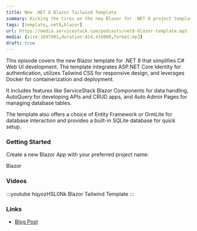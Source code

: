 ```yaml
---
title: New .NET 8 Blazor Tailwind Template
summary: Kicking the tires on the new Blazor for .NET 8 project template for streamlined Web UI development in C#
tags: [template,.net8,blazor]
url: https://media.servicestack.com/podcasts/net8-blazor-template.mp3
media: {size:1697901,duration:424.416000,format:mp3}
draft: true
---
```


This episode covers the new Blazor template for .NET 8 that simplifies C# Web UI development. 
The template integrates ASP.NET Core Identity for authentication, utilizes Tailwind CSS for 
responsive design, and leverages Docker for containerization and deployment. 

It includes features like ServiceStack Blazor Components for data handling, AutoQuery for 
developing APIs and CRUD apps, and Auto Admin Pages for managing database tables. 

The template also offers a choice of Entity Framework or OrmLite for database interaction 
and provides a built-in SQLite database for quick setup.

### Getting Started

Create a new Blazor App with your preferred project name:

<project-creator v-slot="x">
    <project-template :name="x.text" repo="NetCoreTemplates/blazor" :tags="['auto','tailwind']">
        <div class="mb-3 text-xl font-medium text-gray-700 dark:text-gray-200">Blazor</div>
        <template #icon>
            <img class='w-12 h-12' src="/img/svgs/blazor.svg">
        </template>
    </project-template>
</project-creator>

### Videos

:::youtube hqyozHSL0Nk
Blazor Tailwind Template
:::

### Links

- [Blog Post](/posts/net8-blazor-template)